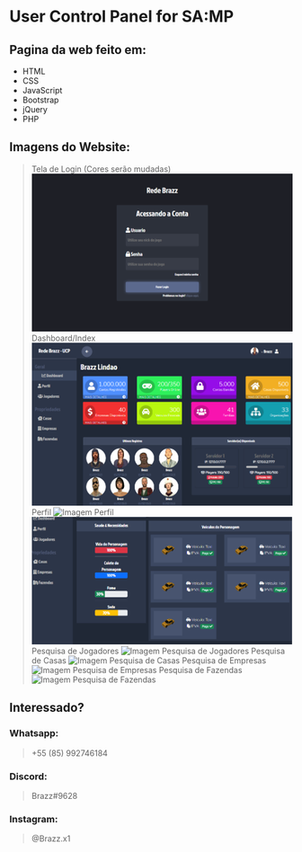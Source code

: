 # User Control Panel for SA:MP

## Pagina da web feito em:
- HTML
- CSS
- JavaScript
- Bootstrap
- jQuery
- PHP

## Imagens do Website:
> Tela de Login (Cores serão mudadas)
![Imagem Tela de Login](https://github.com/BrazzDeveloper/samp-ucp/blob/main/images/Screenshot_53.png)
> Dashboard/Index
![Imagem Dashboard](https://github.com/BrazzDeveloper/samp-ucp/blob/main/images/Screenshot_54.png)
> Perfil
![Imagem Perfil]([imagens/Screenshot_55.png](https://github.com/BrazzDeveloper/samp-ucp/blob/main/images/Screenshot_55.png))
![Imagem Perfil 2](https://github.com/BrazzDeveloper/samp-ucp/blob/main/images/Screenshot_56.png)
> Pesquisa de Jogadores
![Imagem Pesquisa de Jogadores]([imagens/Screenshot_57.png](https://github.com/BrazzDeveloper/samp-ucp/blob/main/images/Screenshot_57.png))
> Pesquisa de Casas
![Imagem Pesquisa de Casas]([imagens/Screenshot_58.png](https://github.com/BrazzDeveloper/samp-ucp/blob/main/images/Screenshot_58.png))
> Pesquisa de Empresas
![Imagem Pesquisa de Empresas]([imagens/Screenshot_59.png](https://github.com/BrazzDeveloper/samp-ucp/blob/main/images/Screenshot_59.png))
> Pesquisa de Fazendas
![Imagem Pesquisa de Fazendas]([imagens/Screenshot_57.png](https://github.com/BrazzDeveloper/samp-ucp/blob/main/images/Screenshot_60.png))

## Interessado?
### Whatsapp:
> +55 (85) 992746184
### Discord:
> Brazz#9628
### Instagram:
> @Brazz.x1
